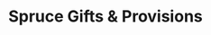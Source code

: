 ---
title: "Spruce Gifts & Provisions"
url: /cascade-locks/spruce-gifts-and-provisions/
shop: gift
---